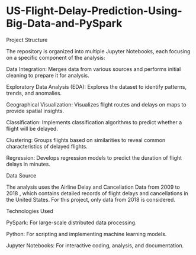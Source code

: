 # US-Flight-Delay-Prediction-Using-Big-Data-and-PySpark

Project Structure

The repository is organized into multiple Jupyter Notebooks, each focusing on a specific component of the analysis:

Data Integration: Merges data from various sources and performs initial cleaning to prepare it for analysis.

Exploratory Data Analysis (EDA): Explores the dataset to identify patterns, trends, and anomalies.

Geographical Visualization: Visualizes flight routes and delays on maps to provide spatial insights.

Classification: Implements classification algorithms to predict whether a flight will be delayed.

Clustering: Groups flights based on similarities to reveal common characteristics of delayed flights.

Regression: Develops regression models to predict the duration of flight delays in minutes.



Data Source

The analysis uses the Airline Delay and Cancellation Data from 2009 to 2018
, which contains detailed records of flight delays and cancellations in the United States. For this project, only data from 2018 is considered.

Technologies Used

PySpark: For large-scale distributed data processing.

Python: For scripting and implementing machine learning models.

Jupyter Notebooks: For interactive coding, analysis, and documentation.

